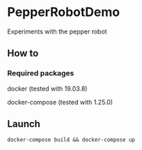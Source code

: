# PepperRobotDemo

Experiments with the pepper robot


## How to
### Required packages

docker (tested with 19.03.8)

docker-compose (tested with 1.25.0)

## Launch
```docker-compose build && docker-compose up```
